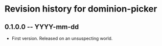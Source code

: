 # Revision history for dominion-picker

## 0.1.0.0 -- YYYY-mm-dd

* First version. Released on an unsuspecting world.
